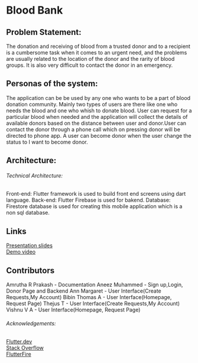 # Blood Bank

## Problem Statement:
The donation and receiving of blood from a trusted donor and to a recipient is a cumbersome task when it comes to an urgent need, and the problems are usually related to the location of the donor and the rarity of blood groups. It is also very difficult to contact the donor in an emergency.

## Personas of the system:
The application can be be used by any one who wants to be a part of blood donation community. Mainly two types of users are there like one who needs the blood and one who whish to donate blood. User can request for a particular blood when needed and the application will collect the details of available donors based on the distance between user and donor.User can contact the donor through a phone call which on pressing donor will be directed to phone app. A user can become donor when the user change the status to I want to become donor.

## Architecture:
###### Technical Architecture:
Front-end:
Flutter framework is used to build front end screens using dart language.
Back-end: 
Flutter Firebase is used for bakend.
Database:
Firestore database is used for creating this mobile application which is a non sql database.

## Links
[Presentation slides](https://docs.google.com/presentation/d/1_fx9nLGatgswof1kxZw968Php5kEE83w_KzmxL0wX2k/edit#slide=id.p) <br>
[Demo video](https://drive.google.com/file/d/18oLzgi33XPRauSX_EoVL7wRL9-mdmQzv/view?usp=sharing)

## Contributors
Amrutha R Prakash - Documentation
Aneez Muhammed - Sign up,Login, Donor Page and Backend 
Ann Margaret - User Interface(Create Requests,My Account) 
Bibin Thomas A - User Interface(Homepage, Request Page)
Thejus T - User Interface(Create Requests,My Account) 
Vishnu V A - User Interface(Homepage, Request Page)

###### Acknowledgements:

[Flutter.dev](https://flutter.dev/)<br>
[Stack Overflow](https://stackoverflow.com/)<br>
[FlutterFire](https://firebase.flutter.dev/)
